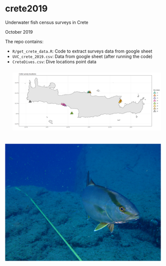 # crete2019

Underwater fish census surveys in Crete


October 2019

The repo contains:

- `R/get_crete_data.R`: Code to extract surveys data from google sheet 
- `UVC_crete_2019.csv`: Data from google sheet (after running the code)
- `CreteDives.csv`: Dive locations point data
![Dive locations in crete](figures/Crete_locations.png)

![Seriola dumerili on the transect](SeriolaDumerili.JPG)



